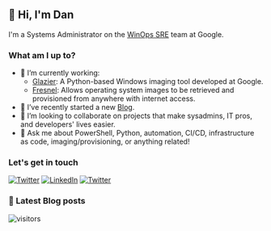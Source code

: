 ## 👋 Hi, I'm Dan 

I'm a Systems Administrator on the [WinOps SRE](https://github.com/google/winops) team at Google.

### What am I up to?

- 🔭 I’m currently working:
  - [Glazier](https://github.com/google/glazier): A Python-based Windows imaging tool developed at Google.
  - [Fresnel](https://github.com/google/fresnel): Allows operating system images to be retrieved and provisioned from anywhere with internet access.
- 📝 I’ve recently started a new [Blog](https://tseknet.com).
- 🤝 I’m looking to collaborate on projects that make sysadmins, IT pros, and developers' lives easier.
- 💬 Ask me about PowerShell, Python, automation, CI/CD, infrastructure as code, imaging/provisioning, or anything related!

### Let's get in touch


<a href="https://twitter.com/tseknet"><img src="https://img.shields.io/twitter/follow/tseknet?label=Follow" alt="Twitter" target="_blank"></a>
<a href="https://www.linkedin.com/in/tseknet"><img src="https://img.shields.io/badge/TsekNet-blue?style=flat-square&logo=Linkedin&logoColor=white" alt="LinkedIn" target="_blank"></a>
<a href="mailto:dan@tskenet.com"><img src="https://img.shields.io/badge/%F0%9F%93%AC-Email-darkgreen" alt="Twitter" target="_blank"></a>

### 📕 Latest Blog posts
<!-- BLOG-POST-LIST:START -->
<!-- BLOG-POST-LIST:END -->

![visitors](https://visitor-badge.laobi.icu/badge?page_id=tseknet.tseknet)
